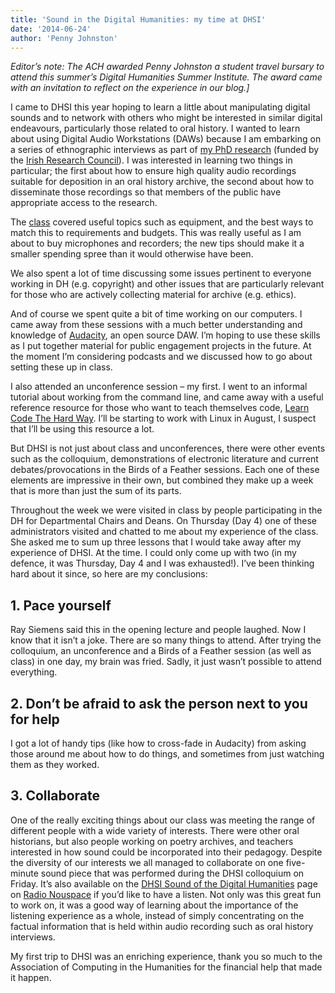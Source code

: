 ```yaml
---
title: 'Sound in the Digital Humanities: my time at DHSI'
date: '2014-06-24'
author: 'Penny Johnston'
---
```

*Editor’s note: The ACH awarded Penny Johnston a student travel bursary to attend this summer’s Digital Humanities Summer Institute. The award came with an invitation to reflect on the experience in our blog.\]*

I came to DHSI this year hoping to learn a little about manipulating digital sounds and to network with others who might be interested in similar digital endeavours, particularly those related to oral history. I wanted to learn about using Digital Audio Workstations (DAWs) because I am embarking on a series of ethnographic interviews as part of [my PhD research](http://localvoicescork.wordpress.com/about-my-research/) (funded by the [Irish Research Council](http://www.research.ie/)). I was interested in learning two things in particular; the first about how to ensure high quality audio recordings suitable for deposition in an oral history archive, the second about how to disseminate those recordings so that members of the public have appropriate access to the research.

The [class](http://dhsi.org/content/2014Curriculum/15.%20The%20Sound%20of%20Digital%20Humanities%202014.pdf) covered useful topics such as equipment, and the best ways to match this to requirements and budgets. This was really useful as I am about to buy microphones and recorders; the new tips should make it a smaller spending spree than it would otherwise have been.

We also spent a lot of time discussing some issues pertinent to everyone working in DH (e.g. copyright) and other issues that are particularly relevant for those who are actively collecting material for archive (e.g. ethics).

And of course we spent quite a bit of time working on our computers. I came away from these sessions with a much better understanding and knowledge of [Audacity](http://audacity.sourceforge.net/), an open source DAW. I’m hoping to use these skills as I put together material for public engagement projects in the future. At the moment I’m considering podcasts and we discussed how to go about setting these up in class.

I also attended an unconference session – my first. I went to an informal tutorial about working from the command line, and came away with a useful reference resource for those who want to teach themselves code, [Learn Code The Hard Way](http://learncodethehardway.org/). I’ll be starting to work with Linux in August, I suspect that I’ll be using this resource a lot.

But DHSI is not just about class and unconferences, there were other events such as the colloquium, demonstrations of electronic literature and current debates/provocations in the Birds of a Feather sessions. Each one of these elements are impressive in their own, but combined they make up a week that is more than just the sum of its parts.

Throughout the week we were visited in class by people participating in the DH for Departmental Chairs and Deans. On Thursday (Day 4) one of these administrators visited and chatted to me about my experience of the class. She asked me to sum up three lessons that I would take away after my experience of DHSI. At the time. I could only come up with two (in my defence, it was Thursday, Day 4 and I was exhausted!). I’ve been thinking hard about it since, so here are my conclusions:

## 1. Pace yourself

Ray Siemens said this in the opening lecture and people laughed. Now I know that it isn’t a joke. There are so many things to attend. After trying the colloquium, an unconference and a Birds of a Feather session (as well as class) in one day, my brain was fried. Sadly, it just wasn’t possible to attend everything.

## 2. Don’t be afraid to ask the person next to you for help

I got a lot of handy tips (like how to cross-fade in Audacity) from asking those around me about how to do things, and sometimes from just watching them as they worked.

## 3. Collaborate

One of the really exciting things about our class was meeting the range of different people with a wide variety of interests. There were other oral historians, but also people working on poetry archives, and teachers interested in how sound could be incorporated into their pedagogy. Despite the diversity of our interests we all managed to collaborate on one five-minute sound piece that was performed during the DHSI colloquium on Friday. It’s also available on the [DHSI Sound of the Digital Humanities](http://www.radionouspace.net/projects-dhsi.html) page on [Radio Nouspace](http://www.radionouspace.net/index.html) if you’d like to have a listen. Not only was this great fun to work on, it was a good way of learning about the importance of the listening experience as a whole, instead of simply concentrating on the factual information that is held within audio recording such as oral history interviews.

My first trip to DHSI was an enriching experience, thank you so much to the Association of Computing in the Humanities for the financial help that made it happen.